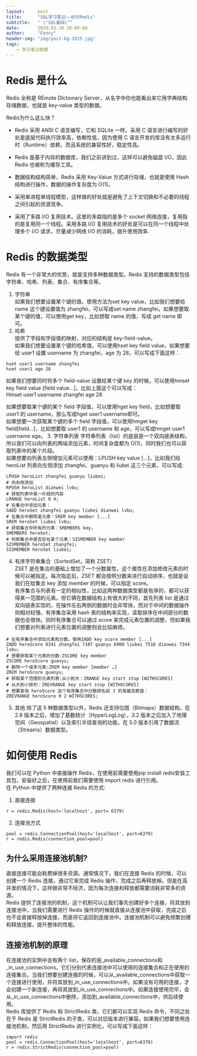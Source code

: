 ```yaml
---
layout:     post
title:      "SQL学习笔记——初识Redis"
subtitle:   " \"SQL基础\""
date:       2020-03-10 10:09:00
author:     "Fenny"
header-img: "img/post-bg-2015.jpg"
tags:
    - 学习笔记梳理
---
```


# Redis 是什么
Redis 全称是 REmote DIctionary Server，从名字中你也能看出来它用字典结构存储数据，也就是 key-value 类型的数据。

Redis为什么这么快？
* Redis 采用 ANSI C 语言编写，它和 SQLite 一样。采用 C 语言进行编写的好处是底层代码执行效率高，依赖性低，因为使用 C 语言开发的库没有太多运行时（Runtime）依赖，而且系统的兼容性好，稳定性高。

* Redis 是基于内存的数据库，我们之前讲到过，这样可以避免磁盘 I/O，因此 Redis 也被称为缓存工具。

* 数据结构结构简单，Redis 采用 Key-Value 方式进行存储，也就是使用 Hash 结构进行操作，数据的操作复杂度为 O(1)。

* 采用单进程单线程模型，这样做的好处就是避免了上下文切换和不必要的线程之间引起的资源竞争。

* 采用了多路 I/O 复用技术。这里的多路指的是多个 socket 网络连接，复用指的是复用同一个线程。采用多路 I/O 复用技术的好处是可以在同一个线程中处理多个 I/O 请求，尽量减少网络 I/O 的消耗，提升使用效率.

# Redis 的数据类型
Redis 有一个非常大的优势，就是支持多种数据类型。Redis 支持的数据类型包括字符串、哈希、列表、集合、有序集合等。
1. 字符串<br>
如果我们想要设置某个键的值，使用方法为set key value，比如我们想要给 name 这个键设置值为 zhangfei，可以写成set name zhangfei。如果想要取某个键的值，可以使用get key，比如想取 name 的值，写成 get name 即可。<br>
2. 哈希<br>
提供了字段和字段值的映射，对应的结构是 key-field-value。<br>
如果我们想要设置某个键的哈希值，可以使用hset key field value，如果想要给 user1 设置 username 为 zhangfei，age 为 28，可以写成下面这样：<br>
```
hset user1 username zhangfei
hset user1 age 28
```
如果我们想要同时将多个 field-value 设置给某个键 key 的时候，可以使用hmset key field value [field value...]，比如上面这个可以写成：<br>
    Hmset user1 username zhangfei age 28

如果想要取某个键的某个 field 字段值，可以使用hget key field，比如想要取 user1 的 username，那么写成hget user1 username即可。<br>
如果想要一次获取某个键的多个 field 字段值，可以使用hmget key field[field...]，比如想要取 user1 的 username 和 age，可以写成hmget user1 username age。
3. 字符串列表
字符串列表（list）的底层是一个双向链表结构，所以我们可以向列表的两端添加元素，时间复杂度都为 O(1)，同时我们也可以获取列表中的某个片段。<br>
如果想要向列表左侧增加元素可以使用：LPUSH key value [...]，比如我们给 heroList 列表向左侧添加 zhangfei、guanyu 和 liubei 这三个元素，可以写成:<br>
```
LPUSH heroList zhangfei guanyu liubei;
# 向右侧添加
RPUSH heroList dianwei lvbu;
# 获取列表中某一片段的内容
LRANGE heroList 0 4;
# 在集合中添加元素：
SADD heroSet zhangfei guanyu liubei dianwei lvbu;
# 在集合中删除某元素：SREM key member [...]
SREM heroSet liubei lvbu;
# 获取集合中所有的元素：SMEMBERS key，
SMEMBERS heroSet;
# 判断集合中是否存在某个元素：SISMEMBER key member
SISMEMBER heroSet zhangfei;
SISMEMBER heroSet liubei;
```
4. 有序字符串集合（SortedSet，简称 ZSET）<br>
ZSET 是在集合的基础上增加了一个分数属性，这个属性在添加修改元素的时候可以被指定。每次指定后，ZSET 都会按照分数来进行自动排序，也就是说我们在给集合 key 添加 member 的时候，可以指定 score。<br>
有序集合与列表有一定的相似性，比如这两种数据类型都是有序的，都可以获得某一范围的元素。但它俩在数据结构上有很大的不同，首先列表 list 是通过双向链表实现的，在操作左右两侧的数据时会非常快，而对于中间的数据操作则相对较慢。有序集合采用 hash 表的结构来实现，读取排序在中间部分的数据也会很快。同时有序集合可以通过 score 来完成元素位置的调整，但如果我们想要对列表进行元素位置的调整则会比较麻烦。<br>
```
# 在有序集合中添加元素和分数，使用ZADD key score member [...]
ZADD heroScore 8341 zhangfei 7107 guanyu 6900 liubei 7516 dianwei 7344 lvbu;
# 想要获取某个元素的分数:ZSCORE key member
ZSCORE heroScore guanyu;
# 删除一个或多元素:ZREM key member [member …]
ZREM heroScore guanyu;
# 获取某个范围的元素列表:从小到大：ZRANGE key start stop [WITHSCORES]
# 从大到小排列：ZREVRANGE key start stop [WITHSCORES]
# 想要查询 heroScore 这个有序集合中分数排名前 3 的英雄及数值：
ZREVRANGE heroScore 0 2 WITHSCORES;
```
5. 其他
除了这 5 种数据类型以外，Redis 还支持位图（Bitmaps）数据结构，在 2.8 版本之后，增加了基数统计（HyperLogLog），3.2 版本之后加入了地理空间（Geospatial）以及索引半径查询的功能，在 5.0 版本引用了数据流（Streams）数据类型。<br>

# 如何使用 Redis
我们可以在 Python 中直接操作 Redis，在使用前需要使用pip install redis安装工具包，安装好之后，在使用前我们需要使用 import redis 进行引用。<br>
在 Python 中提供了两种连接 Redis 的方式:
1. 直接连接<br>
```
r = redis.Redis(host='localhost', port= 6379)
```
2. 连接池方式<br>
```
pool = redis.ConnectionPool(host='localhost', port=6379)
r = redis.Redis(connection_pool=pool)
```
## 为什么采用连接池机制?
直接连接可能会耗费掉很多资源。通常情况下，我们在连接 Redis 的时候，可以创建一个 Redis 连接，通过它来完成 Redis 操作，完成之后再释放掉。但是在高并发的情况下，这样做非常不经济，因为每次连接和释放都需要消耗非常多的资源。<br>
Redis 提供了连接池的机制，这个机制可以让我们事先创建好多个连接，将其放到连接池中，当我们需要进行 Redis 操作的时候就直接从连接池中获取，完成之后也不会直接释放掉连接，而是将它返回到连接池中。连接池机制可以避免频繁创建和释放连接，提升整体的性能。<br>
## 连接池机制的原理
在连接池的实例中会有两个 list，保存的是_available_connections和_in_use_connections，它们分别代表连接池中可以使用的连接集合和正在使用的连接集合。当我们想要创建连接的时候，可以从_available_connections中获取一个连接进行使用，并将其放到_in_use_connections中。如果没有可用的连接，才会创建一个新连接，再将其放到_in_use_connections中。如果连接使用完毕，会从_in_use_connections中删除，添加到_available_connections中，供后续使用。<br>
Redis 库提供了 Redis 和 StrictRedis 类，它们都可以实现 Redis 命令，不同之处在于 Redis 是 StrictRedis 的子类，可以对旧版本进行兼容。如果我们想要使用连接池机制，然后用 StrictRedis 进行实例化，可以写成下面这样：<br>
```
import redis 
pool = redis.ConnectionPool(host='localhost', port=6379)
r = redis.StrictRedis(connection_pool=pool)
```






